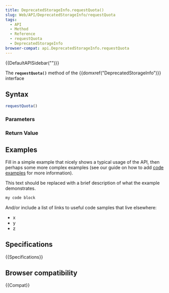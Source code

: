 ```yaml
---
title: DeprecatedStorageInfo.requestQuota()
slug: Web/API/DeprecatedStorageInfo/requestQuota
tags:
  - API
  - Method
  - Reference
  - requestQuota
  - DeprecatedStorageInfo
browser-compat: api.DeprecatedStorageInfo.requestQuota
---
```

{{DefaultAPISidebar("")}}

The **`requestQuota()`** method of the {{domxref("DeprecatedStorageInfo")}} interface 

## Syntax

```js
requestQuota()
```

### Parameters



### Return Value



## Examples

Fill in a simple example that nicely shows a typical usage of the API, then perhaps some more complex examples (see our guide on how to add [code examples](/en-US/docs/MDN/Contribute/Structures/Code_examples) for more information).

This text should be replaced with a brief description of what the example demonstrates.

```js
my code block
```

And/or include a list of links to useful code samples that live elsewhere:

*   x
*   y
*   z

## Specifications

{{Specifications}}

## Browser compatibility

{{Compat}}

